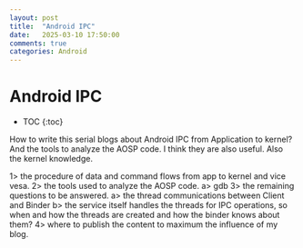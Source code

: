 ```yaml
---
layout: post
title:  "Android IPC"
date:   2025-03-10 17:50:00
comments: true
categories: Android
---
```


# Android IPC

* TOC
{:toc}

How to write this serial blogs about Android IPC from Application to kernel?
And the tools to analyze the AOSP code. I think they are also useful.
Also the kernel knowledge.

1> the procedure of data and command flows from app to kernel and vice vesa.
2> the tools used to analyze the AOSP code.
    a> gdb
3> the remaining questions to be answered.
    a> the thread communications between Client and Binder
    b> the service itself handles the threads for IPC operations, so when and how the threads are created and how the binder knows about them?
4> where to publish the content to maximum the influence of my blog.
